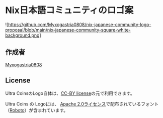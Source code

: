 # Nix日本語コミュニティのロゴ案

![https://github.com/Myxogastria0808/nix-japanese-community-logo-proposal/blob/main/nix-japanese-community-square-white-background.png]

## 作成者

[Myxogastria0808](https://github.com/Myxogastria0808/)

## License

Ultra CoinsのLogo自体は、[CC-BY license](https://creativecommons.org/licenses/by/4.0/)の元で利用できます。

Ultra Coins の Logoには、 [Apache 2.0ライセンス](https://www.apache.org/licenses/LICENSE-2.0)で配布されているフォント（[Roboto](https://fonts.google.com/specimen/Roboto)）が含まれています。
